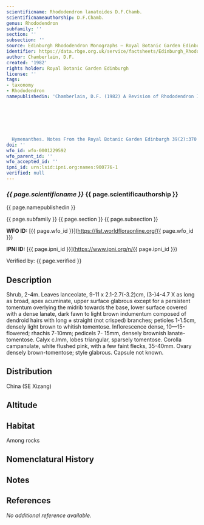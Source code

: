 ```yaml
---
scientificname: Rhododendron lanatoides D.F.Chamb.
scientificnameauthorship: D.F.Chamb.
genus: Rhododendron
subfamily: ''
section: ''
subsection: ''
source: Edinburgh Rhododendron Monographs – Royal Botanic Garden Edinburgh
identifier: https://data.rbge.org.uk/service/factsheets/Edinburgh_Rhododendron_Monographs.xhtml
author: Chamberlain, D.F.
created: '1982'
rights holder: Royal Botanic Garden Edinburgh
license: ''
tags:
- taxonomy
- Rhododendron
namepublishedin: 'Chamberlain, D.F. (1982) A Revision of Rhododendron II. Subgenus







  Hymenanthes. Notes From the Royal Botanic Garden Edinburgh 39(2):370'
doi: ''
wfo_id: wfo-0001229592
wfo_parent_id: ''
wfo_accepted_id: ''
ipni_id: urn:lsid:ipni.org:names:900776-1
verified: null
---
```

### _{{ page.scientificname }}_ {{ page.scientificauthorship }}
 {{ page.namepublishedin }}

{{ page.subfamily }} {{ page.section }} {{ page.subsection }}

**WFO ID:** [{{ page.wfo_id }}](https://list.worldfloraonline.org/{{ page.wfo_id }})

**IPNI ID:** [{{ page.ipni_id }}](https://www.ipni.org/n/{{ page.ipni_id }})

Verified by: {{ page.verified }}



## Description
Shrub, 2-4m. Leaves lanceolate, 9-11 x 2.1-2.7(-3.2)cm, (3-)4-4.7 X as long as broad, apex acuminate, upper surface glabrous except for a persistent tomentum overlying the midrib towards the base, lower surface covered with a dense lanate, dark fawn to light brown indumentum composed of dendroid hairs with long ± straight (not crisped) branches; petioles 1-1.5cm, densely light brown to whitish tomentose. Inflorescence dense, 10—15-flowered; rhachis 7-10mm; pedicels 7- 15mm, densely brownish lanate-tomentose. Calyx c.lmm, lobes triangular, sparsely tomentose. Corolla campanulate, white flushed pink, with a few faint flecks, 35-40mm. Ovary densely brown-tomentose; style glabrous. Capsule not known.

## Distribution
China (SE Xizang)

## Altitude


## Habitat
Among rocks

## Nomenclatural History

                       
## Notes


## References

_No additional reference available._
